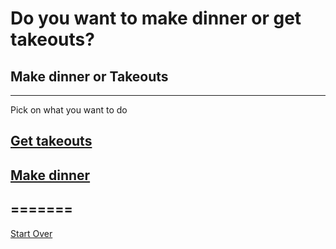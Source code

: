 # Do you want to make dinner or get takeouts?

## Make dinner or Takeouts
---
Pick on what you want to do
## [Get takeouts](Get-takeout.md)
## [Make dinner](Make-dinner.md)
=======
---
[Start Over](../cooking-food.md)


